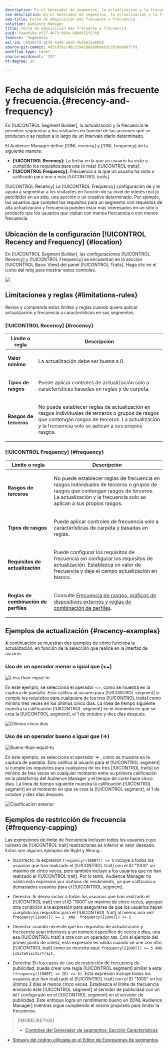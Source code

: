 ```yaml
---
description: En el Generador de segmentos, la actualización y la frecuencia le permiten segmentar a los visitantes en función de las acciones que se producen o se repiten a lo largo de un intervalo diario determinado.
seo-description: En el Generador de segmentos, la actualización y la frecuencia le permiten segmentar a los visitantes en función de las acciones que se producen o se repiten a lo largo de un intervalo diario determinado.
seo-title: Fecha de adquisición más frecuente y frecuencia.
solution: Audience Manager
title: Fecha de adquisición más frecuente y frecuencia.
uuid: faadd18a-bf27-4b73-995e-9809f52f5350
feature: 'Segmentos '
exl-id: c00563f0-d270-4d4d-abeb-4b4b81aa68b8
source-git-commit: 4d3c859cc4dc5294286680b0e63c287e0409f7fd
workflow-type: tm+mt
source-wordcount: '727'
ht-degree: 3%

---
```


# Fecha de adquisición más frecuente y frecuencia.{#recency-and-frequency}

En [!UICONTROL Segment Builder], la actualización y la frecuencia le permiten segmentar a los visitantes en función de las acciones que se producen o se repiten a lo largo de un intervalo diario determinado.

El Audience Manager define [!DNL recency] y [!DNL frequency] de la siguiente manera:

* **[!UICONTROL Recency]:** La fecha en la que un usuario ha visto o cumplido los requisitos para una (o más)  [!UICONTROL traits].
* **[!UICONTROL Frequency]:** Frecuencia a la que un usuario ha visto o calificado para uno o más  [!UICONTROL traits].

[!UICONTROL Recency] La  [!UICONTROL Frequency] configuración de y le ayuda a segmentar a los visitantes en función de su nivel de interés real (o percibido) en un sitio, una sección o un creativo determinado. Por ejemplo, los usuarios que cumplen los requisitos para un segmento con requisitos de alta actualización y frecuencia pueden estar más interesados en un sitio o producto que los usuarios que visitan con menos frecuencia o con menos frecuencia.

## Ubicación de la configuración [!UICONTROL Recency and Frequency] {#location}

En [!UICONTROL Segment Builder], las configuraciones [!UICONTROL Recency] y [!UICONTROL Frequency] se encuentran en la sección [!UICONTROL Basic View] del panel [!UICONTROL Traits]. Haga clic en el icono del reloj para mostrar estos controles.

![](assets/recency_frequency.png)

## Limitaciones y reglas {#limitations-rules}

Revise y comprenda estos límites y reglas cuando quiera aplicar actualización y frecuencia a características en sus segmentos.

### [!UICONTROL Recency] {#recency}

<table id="table_026064124C694D75B7A960457D50170B"> 
 <thead> 
  <tr> 
   <th colname="col1" class="entry"> Límite o regla </th> 
   <th colname="col2" class="entry"> Descripción </th> 
  </tr> 
 </thead>
 <tbody> 
  <tr> 
   <td colname="col1"> <p> <b>Valor mínimo</b> </p> </td> 
   <td colname="col2"> <p>La actualización debe ser buena a 0. </p> </td> 
  </tr>
  <tr> 
   <td colname="col1"> <p> <b>Tipos de rasgos</b> </p> </td> 
   <td colname="col2"> <p>Puede aplicar controles de actualización solo a características basadas en reglas y de carpeta. </p> </td> 
  </tr> 
  <tr> 
   <td colname="col1"> <p> <b>Rasgos de terceros</b> </p> </td> 
   <td colname="col2"> <p>No puede establecer reglas de actualización en rasgos individuales de terceros o grupos de rasgos que contengan rasgos de terceros. La actualización y la frecuencia solo se aplican a sus propios rasgos. </p> </td> 
  </tr> 
 </tbody> 
</table>

### [!UICONTROL Frequency] {#frequency}

<table id="table_EBD621D26C8B4D03933E8C0753C892A7"> 
 <thead> 
  <tr> 
   <th colname="col1" class="entry"> Límite o regla </th> 
   <th colname="col2" class="entry"> Descripción </th> 
  </tr> 
 </thead>
 <tbody> 
  <tr> 
   <td colname="col1"> <p> <b>Rasgos de terceros</b> </p> </td> 
   <td colname="col2"> <p>No puede establecer reglas de frecuencia en rasgos individuales de terceros o grupos de rasgos que contengan rasgos de terceros. La actualización y la frecuencia solo se aplican a sus propios rasgos. </p> </td> 
  </tr> 
  <tr> 
   <td colname="col1"> <p> <b>Tipos de rasgos</b> </p> </td> 
   <td colname="col2"> <p>Puede aplicar controles de frecuencia solo a características de carpeta y basadas en reglas. </p> </td> 
  </tr> 
  <tr> 
   <td colname="col1"> <p> <b>Requisitos de actualización</b> </p> </td> 
   <td colname="col2"> <p>Puede configurar los requisitos de frecuencia <i>sin</i> configurar los requisitos de actualización. Establezca un valor de frecuencia y deje el campo actualización en blanco. </p> </td> 
  </tr> 
  <tr> 
   <td colname="col1"> <p><b>Reglas de combinación de perfiles</b> </p> </td> 
   <td colname="col2"> <p>Consulte <a href="../../faq/faq-profile-merge.md#trait-freq-device-rules"> Frecuencia de rasgos, gráficos de dispositivos externos y reglas de combinación de perfiles</a>. </p> </td> 
  </tr> 
 </tbody> 
</table>

## Ejemplos de actualización {#recency-examples}

A continuación se muestran dos ejemplos de cómo funciona la actualización, en función de la selección que realice en la interfaz de usuario:

### Uso de un operador menor o igual que (&lt;=)

![Less than-equal-to](assets/less-than-equal-to.png)

En este ejemplo, se selecciona el operador &lt;=, como se muestra en la captura de pantalla. Esto califica al usuario para [!UICONTROL segment] si cumple los requisitos para cualquiera de los tres [!UICONTROL traits] como mínimo tres veces en los últimos cinco días. La línea de tiempo siguiente muestra la calificación [!UICONTROL segment] en el momento en que se crea la [!UICONTROL segment], el 1 de octubre y diez días después.

![Últimos cinco días](assets/last-5-days.png)

### Uso de un operador bueno o igual que (=>)

![Bueno-than-equal-to](assets/greater-than-equal-to.png)

En este ejemplo, se selecciona el operador => , como se muestra en la captura de pantalla. Esto califica al usuario para el [!UICONTROL segment] si cumple los requisitos para cualquiera de los tres [!UICONTROL traits] un mínimo de tres veces en cualquier momento entre su primera calificación en la plataforma del Audience Manager y el tiempo de corte hace cinco días. La línea de tiempo siguiente muestra la calificación [!UICONTROL segment] en el momento en que se crea la [!UICONTROL segment], el 1 de octubre y diez días después.

![Clasificación anterior](assets/earlier-qualification.png)


## Ejemplos de restricción de frecuencia {#frequency-capping}

Las expresiones de límite de frecuencia incluyen todos los usuarios cuyo número de [!UICONTROL trait] realizaciones es inferior al valor deseado. Estos son algunos ejemplos de Right y Wrong :

* Incorrecto: la expresión `frequency([1000T]) <= 5` incluye a todos los usuarios que han realizado el [!UICONTROL trait] con el ID &quot;1000&quot; un máximo de cinco veces, pero también incluye a los usuarios que no han realizado el [!UICONTROL trait]. Por lo tanto, Audience Manager no valida esta expresión por motivos de rendimiento, ya que calificaría a demasiados usuarios para el [!UICONTROL segment].

* Derecha: Si desea incluir a todos los usuarios que han realizado el [!UICONTROL trait] con el ID &quot;1000&quot; un máximo de cinco veces, agregue otra condición a la expresión para asegurarse de que los usuarios hayan cumplido los requisitos para el [!UICONTROL trait] al menos una vez:  `frequency([1000T]) >= 1  AND  frequency([1000T]) <= 5`

* Derecha: cuando necesite que los requisitos de actualización y frecuencia sean inferiores a un número específico de veces o días, una esa [!UICONTROL trait] a otra con un operador `AND`. Con el ejemplo del primer punto de viñeta, esta expresión es válida cuando se une con otro [!UICONTROL trait] como se muestra aquí: `frequency([1000T]) <= 5 AND isSiteVisitorTrait`.

* Derecha: En los casos de uso de restricción de frecuencia de publicidad, puede crear una regla [!UICONTROL segment] similar a esta: `(frequency([1000T] <= 2D) >= 5)`. Esta expresión incluye todos los usuarios que han realizado el [!UICONTROL trait] con el ID &quot;1000&quot; en los últimos 2 días al menos cinco veces. Establezca el límite de frecuencia enviando este [!UICONTROL segment] al servidor de publicidad con un `NOT` configurado en el [!UICONTROL segment] en el servidor de publicidad. Este enfoque logra un rendimiento bueno en [!DNL Audience Manager] mientras sigue cumpliendo el mismo propósito para limitar la frecuencia.

>[!MORELIKETHIS]
>
>* [Controles del Generador de segmentos: Sección Características](../../features/segments/segment-builder.md#segment-builder-controls-traits)
* [Sintaxis del código utilizada en el Editor de Expresiones de segmentos](../../features/segments/segment-code-syntax.md)

